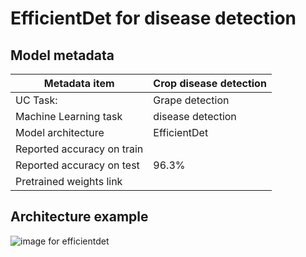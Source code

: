 # EfficientDet for disease detection

## Model metadata

| Metadata item | Crop disease detection |
| ---- | ---- | 
| UC Task: | Grape detection |
| Machine Learning task | disease detection |
| Model architecture | EfficientDet |
| Reported accuracy on train | |
| Reported accuracy on test | 96.3% |
| Pretrained weights link | |


## Architecture example

![image for efficientdet](https://1.bp.blogspot.com/-MQO5qKuTT8c/XpdE8_IwpsI/AAAAAAAAFtg/mSjhF2ws5FYxwcHN6h9_l5DqYzQlNYJwwCLcBGAsYHQ/s1600/image1.png)

